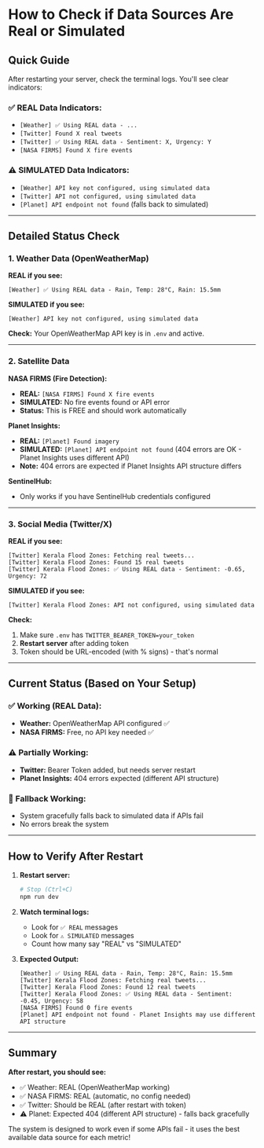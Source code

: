 # How to Check if Data Sources Are Real or Simulated

## Quick Guide

After restarting your server, check the terminal logs. You'll see clear indicators:

### ✅ REAL Data Indicators:
- `[Weather] ✅ Using REAL data - ...`
- `[Twitter] Found X real tweets`
- `[Twitter] ✅ Using REAL data - Sentiment: X, Urgency: Y`
- `[NASA FIRMS] Found X fire events`

### ⚠️ SIMULATED Data Indicators:
- `[Weather] API key not configured, using simulated data`
- `[Twitter] API not configured, using simulated data`
- `[Planet] API endpoint not found` (falls back to simulated)

---

## Detailed Status Check

### 1. Weather Data (OpenWeatherMap)

**REAL if you see:**
```
[Weather] ✅ Using REAL data - Rain, Temp: 28°C, Rain: 15.5mm
```

**SIMULATED if you see:**
```
[Weather] API key not configured, using simulated data
```

**Check:** Your OpenWeatherMap API key is in `.env` and active.

---

### 2. Satellite Data

**NASA FIRMS (Fire Detection):**
- **REAL:** `[NASA FIRMS] Found X fire events`
- **SIMULATED:** No fire events found or API error
- **Status:** This is FREE and should work automatically

**Planet Insights:**
- **REAL:** `[Planet] Found imagery`
- **SIMULATED:** `[Planet] API endpoint not found` (404 errors are OK - Planet Insights uses different API)
- **Note:** 404 errors are expected if Planet Insights API structure differs

**SentinelHub:**
- Only works if you have SentinelHub credentials configured

---

### 3. Social Media (Twitter/X)

**REAL if you see:**
```
[Twitter] Kerala Flood Zones: Fetching real tweets...
[Twitter] Kerala Flood Zones: Found 15 real tweets
[Twitter] Kerala Flood Zones: ✅ Using REAL data - Sentiment: -0.65, Urgency: 72
```

**SIMULATED if you see:**
```
[Twitter] Kerala Flood Zones: API not configured, using simulated data
```

**Check:** 
1. Make sure `.env` has `TWITTER_BEARER_TOKEN=your_token`
2. **Restart server** after adding token
3. Token should be URL-encoded (with % signs) - that's normal

---

## Current Status (Based on Your Setup)

### ✅ Working (REAL Data):
- **Weather:** OpenWeatherMap API configured ✅
- **NASA FIRMS:** Free, no API key needed ✅

### ⚠️ Partially Working:
- **Twitter:** Bearer Token added, but needs server restart
- **Planet Insights:** 404 errors expected (different API structure)

### 🔄 Fallback Working:
- System gracefully falls back to simulated data if APIs fail
- No errors break the system

---

## How to Verify After Restart

1. **Restart server:**
   ```bash
   # Stop (Ctrl+C)
   npm run dev
   ```

2. **Watch terminal logs:**
   - Look for `✅ REAL` messages
   - Look for `⚠️ SIMULATED` messages
   - Count how many say "REAL" vs "SIMULATED"

3. **Expected Output:**
   ```
   [Weather] ✅ Using REAL data - Rain, Temp: 28°C, Rain: 15.5mm
   [Twitter] Kerala Flood Zones: Fetching real tweets...
   [Twitter] Kerala Flood Zones: Found 12 real tweets
   [Twitter] Kerala Flood Zones: ✅ Using REAL data - Sentiment: -0.45, Urgency: 58
   [NASA FIRMS] Found 0 fire events
   [Planet] API endpoint not found - Planet Insights may use different API structure
   ```

---

## Summary

**After restart, you should see:**
- ✅ Weather: REAL (OpenWeatherMap working)
- ✅ NASA FIRMS: REAL (automatic, no config needed)
- ✅ Twitter: Should be REAL (after restart with token)
- ⚠️ Planet: Expected 404 (different API structure) - falls back gracefully

The system is designed to work even if some APIs fail - it uses the best available data source for each metric!
